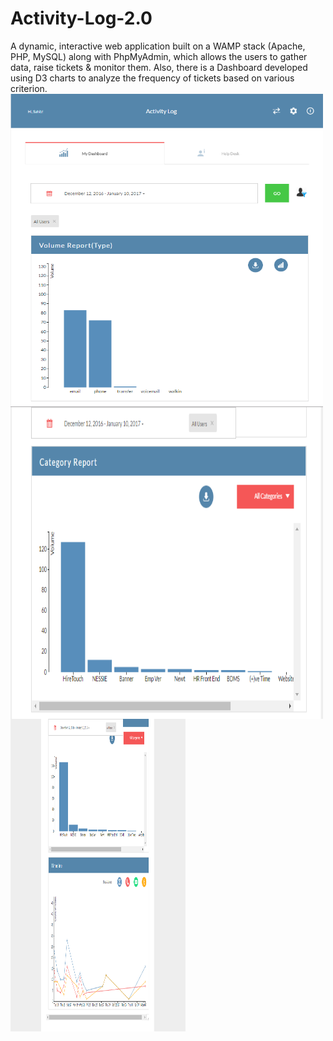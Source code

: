 # Activity-Log-2.0
A dynamic, interactive web application built on a WAMP stack (Apache, PHP, MySQL) along with PhpMyAdmin, which allows the users to gather data, raise tickets &amp; monitor them. Also, there is a Dashboard developed using D3 charts to analyze the frequency of tickets based on various criterion.
<a href="url"><img src="https://github.com/sbajaj7/Activity-Log-2.0/blob/master/Dashboard%201.PNG" align="left" height="500" width="500" ></a>
<br>
<a href="url"><img src="https://github.com/sbajaj7/Activity-Log-2.0/blob/master/Dashboard%202.PNG" align="left" height="500" width="500" ></a>
<br>
<a href="url"><img src="https://github.com/sbajaj7/Activity-Log-2.0/blob/master/Dashboard%203.PNG" align="left" height="500" width="280" ></a>
